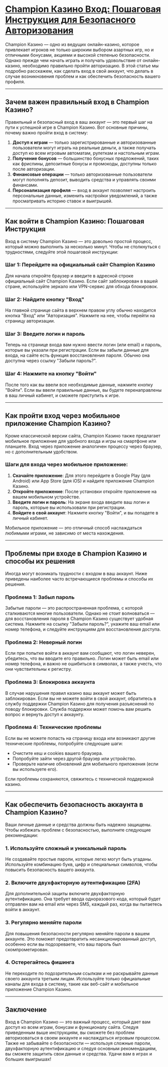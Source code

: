 # [Champion Казино Вход: Пошаговая Инструкция для Безопасного Авторизования](https://temon-gter.cfd/go/lRq?p80412p304504pcc44t17455)

Champion Казино — одно из ведущих онлайн-казино, которое привлекает игроков не только широким выбором азартных игр, но и отличными бонусами, акциями и высокой степенью безопасности. Однако прежде чем начать играть и получать удовольствие от онлайн-казино, необходимо правильно пройти авторизацию. В этой статье мы подробно расскажем, как сделать вход в свой аккаунт, что делать в случае возникновения проблем и как обеспечить безопасность вашего профиля.

***

## Зачем важен правильный вход в Champion Казино?

Правильный и безопасный вход в ваш аккаунт — это первый шаг на пути к успешной игре в Champion Казино. Вот основные причины, почему важно пройти вход в систему:

1. **Доступ к играм** — только зарегистрированные и авторизованные пользователи могут играть на реальные деньги, а также получать доступ ко всем игровым автоматам, рулеткам и настольным играм.
2. **Получение бонусов** — большинство бонусных предложений, таких как фриспины, депозитные бонусы и промокоды, доступны только после авторизации.
3. **Финансовые операции** — только авторизованные пользователи могут пополнять депозит, выводить средства и управлять своими финансами.
4. **Персонализация профиля** — вход в аккаунт позволяет настроить персональные данные, изменить настройки уведомлений, а также просматривать историю ставок и выигрышей.

***

## Как войти в Champion Казино: Пошаговая Инструкция

Вход в систему Champion Казино — это довольно простой процесс, который можно выполнить за несколько минут. Чтобы не столкнуться с трудностями, следуйте этой пошаговой инструкции:

### Шаг 1: Перейдите на официальный сайт Champion Казино

Для начала откройте браузер и введите в адресной строке официальный сайт Champion Казино. Если сайт заблокирован в вашей стране, используйте зеркало или VPN-сервис для обхода блокировок.

### Шаг 2: Найдите кнопку "Вход"

На главной странице сайта в верхнем правом углу обычно находится кнопка "Вход" или "Авторизация". Нажмите на нее, чтобы перейти на страницу авторизации.

### Шаг 3: Введите логин и пароль

Теперь на странице входа вам нужно ввести логин (или email) и пароль, которые вы указали при регистрации. Если вы забыли данные для входа, на сайте есть функция восстановления пароля. Обычно она доступна через ссылку "Забыли пароль?".

### Шаг 4: Нажмите на кнопку "Войти"

После того как вы ввели все необходимые данные, нажмите кнопку "Войти". Если вы ввели правильные данные, вы будете перенаправлены в ваш личный кабинет, и сможете приступить к игре.

***

## Как пройти вход через мобильное приложение Champion Казино?

Кроме классической версии сайта, Champion Казино также предлагает мобильное приложение для удобного входа и игры на смартфоне или планшете. Вход через приложение аналогичен процессу через браузер, но с дополнительным удобством.

### Шаги для входа через мобильное приложение:

1. **Скачайте приложение**: Для этого перейдите в Google Play (для Android) или App Store (для iOS) и найдите приложение Champion Казино.
2. **Откройте приложение**: После установки откройте приложение на вашем мобильном устройстве.
3. **Введите логин и пароль**: На экране входа введите ваш логин и пароль, которые вы использовали при регистрации.
4. **Войдите в свой аккаунт**: Нажмите кнопку "Войти", и вы попадете в личный кабинет.

Мобильное приложение — это отличный способ наслаждаться любимыми играми, не зависимо от места нахождения.

***

## Проблемы при входе в Champion Казино и способы их решения

Иногда могут возникать трудности с входом в ваш аккаунт. Ниже приведены наиболее часто встречающиеся проблемы и способы их решения.

### Проблема 1: Забыл пароль

Забытые пароли — это распространенная проблема, с которой сталкиваются многие пользователи. Однако не стоит волноваться — для восстановления пароля в Champion Казино существует удобная система. Нажмите на ссылку "Забыли пароль?", укажите ваш email или номер телефона, и следуйте инструкциям для восстановления доступа.

### Проблема 2: Неверный логин

Если при попытке войти в аккаунт вам сообщают, что логин неверен, убедитесь, что вы вводите его правильно. Логин может быть email или номер телефона, и важно не ошибиться в символах, а также учесть, что они чувствительны к регистру.

### Проблема 3: Блокировка аккаунта

В случае нарушения правил казино ваш аккаунт может быть заблокирован. Если вы не можете войти в свой аккаунт, обратитесь в службу поддержки Champion Казино для получения разъяснений по поводу блокировки. Служба поддержки может помочь вам решить вопрос и вернуть доступ к аккаунту.

### Проблема 4: Технические проблемы

Если вы не можете попасть на страницу входа или возникают другие технические проблемы, попробуйте следующие шаги:

* Очистите кеш и cookies вашего браузера.
* Попробуйте зайти через другой браузер или устройство.
* Проверьте наличие обновлений для мобильного приложения (если вы используете его).

Если проблемы сохраняются, свяжитесь с технической поддержкой казино.

***

## Как обеспечить безопасность аккаунта в Champion Казино?

Ваши личные данные и средства должны быть надежно защищены. Чтобы избежать проблем с безопасностью, выполните следующие рекомендации:

### 1. Используйте сложный и уникальный пароль

Не создавайте простые пароли, которые легко могут быть угаданы. Используйте комбинацию букв, цифр и специальных символов, чтобы повысить безопасность вашего аккаунта.

### 2. Включите двухфакторную аутентификацию (2FA)

Для дополнительной защиты включите двухфакторную аутентификацию. Она требует ввода одноразового кода, который будет отправлен вам на email или через SMS, каждый раз, когда вы пытаетесь войти в аккаунт.

### 3. Регулярно меняйте пароли

Для повышения безопасности регулярно меняйте пароли в вашем аккаунте. Это поможет предотвратить несанкционированный доступ, особенно если вы подозреваете, что ваш пароль был скомпрометирован.

### 4. Остерегайтесь фишинга

Не переходите по подозрительным ссылкам и не раскрывайте данные своего аккаунта третьим лицам. Используйте только официальные каналы для входа в систему, такие как веб-сайт и мобильное приложение Champion Казино.

***

## Заключение

Вход в Champion Казино — это важный процесс, который дает вам доступ ко всем играм, бонусам и функционалу сайта. Следуя приведенным выше инструкциям, вы сможете без проблем авторизоваться в своем аккаунте и наслаждаться игровым процессом. Также не забывайте о безопасности — используя сложные пароли, двухфакторную аутентификацию и следуя основным рекомендациям, вы сможете защитить свои данные и средства. Удачи вам в играх и больших выигрышах!
